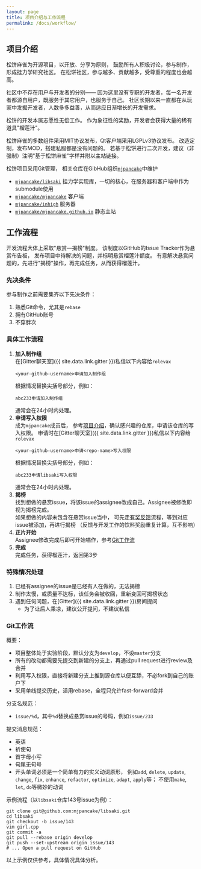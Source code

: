 ```yaml
---
layout: page
title: 项目介绍与工作流程
permalink: /docs/workflow/
---
```


## <a name="intro"></a>项目介绍

松饼麻雀为开源项目，以开放、分享为原则，
鼓励所有人积极讨论，参与制作，形成挂力学研究社区。
在松饼社区，参与越多、贡献越多，受尊重的程度也会越高。

社区中不存在用户与开发者的分别——
因为这里没有专职的开发者，每一名开发者都源自用户，既服务于其它用户，也服务于自己。
社区长期以来一直都在从玩家中发掘开发者，人数多多益善，从而适应日渐增长的开发需求。

松饼的开发本属志愿性无偿工作。
作为象征性的奖励，开发者会获得大量的稀有道具"榴莲汁"。

松饼麻雀的多数组件采用MIT协议发布，Qt客户端采用LGPLv3协议发布。
改造定制，发布MOD，搭建私服都是没有问题的。
若基于松饼进行二次开发，建议（非强制）注明"基于松饼麻雀"字样并附以主站链接。

松饼项目采用Git管理，
相关仓库在GibHub组织[`mjpancake`](https://github.com/mjpancake)中维护
- [`mjpancake/libsaki`](https://github.com/mjpancake/libsaki)
  挂力学实现库，一切的核心，在服务器和客户端中作为submodule使用
- [`mjpancake/mjpancake`](https://github.com/mjpancake/mjpancake)
  客户端
- [`mjpancake/inhigh`](https://github.com/mjpancake/inhigh)
  服务器
- [`mjpancake/mjpancake.github.io`](https://github.com/mjpancake/mjpancake.github.io)
  静态主站

## 工作流程

开发流程大体上采取"悬赏—揭榜"制度。
该制度以GitHub的Issue Tracker作为悬赏布告板，
发布项目中待解决的问题，并标明悬赏榴莲汁额度。
有意解决悬赏问题的，先进行"揭榜"操作，再完成任务，从而获得榴莲汁。

### 先决条件

参与制作之前需要集齐以下先决条件：
1. 熟悉Git命令，尤其是`rebase`
1. 拥有GitHub账号
1. 不穿胖次

### 具体工作流程

1. __加入制作组__  
   在[Gitter聊天室]({{ site.data.link.gitter }})私信以下内容给`rolevax`
   ```
   <your-github-username>申请加入制作组
   ```
   根据情况替换尖括号部分，例如：
   ```
   abc233申请加入制作组
   ```
   通常会在24小时内处理。
2. __申请写入权限__  
   成为`mjpancake`成员后，
   参考[项目介绍](#intro)，确认感兴趣的仓库，申请该仓库的写入权限。
   申请时在[Gitter聊天室]({{ site.data.link.gitter }})私信以下内容给`rolevax`
   ```
   <your-github-username>申请<repo-name>写入权限
   ```
   根据情况替换尖括号部分，例如：
   ```
   abc233申请libsaki写入权限
   ```
   通常会在24小时内处理。
3. __揭榜__  
   找到想做的悬赏issue，将该issue的assignee改成自己。Assignee被修改即视为揭榜完成。  
   如果想做的内容未包含在悬赏issue当中，
   可先走[有奖反馈](/feedback/)流程，等到对应issue被添加，再进行揭榜
   （反馈与开发工作的饮料奖励重复计算，互不影响）
4. __正片开始__  
   Assignee修改完成后即可开始喵作，参考[Git工作流](#git)
5. __完成__  
   完成任务，获得榴莲汁，返回第3步

### 特殊情况处理
1. 已经有assignee的issue是已经有人在做的，无法揭榜
1. 制作太慢，或质量不达标，该任务会被收回，重新变回可揭榜状态
1. 遇到任何问题，在[Gitter]({{ site.data.link.gitter }})房间提问
    - 为了让后人乘凉，建议公开提问，不建议私信

### <a name="git"></a>Git工作流

概要：
- 项目整体处于实验阶段，默认分支为`develop`，不设`master`分支
- 所有的改动都需要先提交到新建的分支上，再通过pull request进行review及合并
- 利用写入权限，直接将新建分支上推到源仓库以便互舔，不必fork到自己的账户下
- 采用单线提交历史，活用rebase，全程只允许fast-forward合并

分支名规范：
- `issue/%d`，其中`%d`替换成悬赏issue的号码，例如`issue/233`

提交消息规范：
- 英语
- 祈使句
- 首字母小写
- 句尾无句号
- 开头单词必须是一个简单有力的实义动词原形，
  例如`add`, `delete`, `update`, `change`, `fix`, `enhance`, `refactor`,
  `optimize`, `adapt`, `apply`等；
  不使用`make`, `let`, `do`等微妙的动词

示例流程（以`libsaki`仓库143号issue为例）：
```
git clone git@github.com:mjpancake/libsaki.git
cd libsaki
git checkout -b issue/143
vim girl.cpp
git commit -a
git pull --rebase origin develop
git push --set-upstream origin issue/143
# ... Open a pull request on GitHub
```
以上示例仅供参考，具体情况具体分析。

